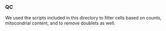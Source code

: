 ### QC 
We used the scripts included in this directory to filter cells based on counts, mitocondrial content, and to remove doublets as well.
